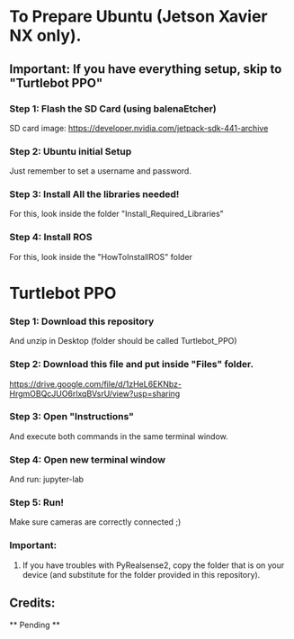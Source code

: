 # To Prepare Ubuntu (Jetson Xavier NX only). 
## Important: If you have everything setup, skip to "Turtlebot PPO"


### Step 1: Flash the SD Card (using balenaEtcher)
SD card image: https://developer.nvidia.com/jetpack-sdk-441-archive

### Step 2: Ubuntu initial Setup
Just remember to set a username and password.

### Step 3: Install All the libraries needed!
For this, look inside the folder "Install_Required_Libraries"

### Step 4: Install ROS
For this, look inside the "HowToInstallROS" folder

# Turtlebot PPO

### Step 1: Download this repository 
And unzip in Desktop (folder should be called Turtlebot_PPO)

### Step 2: Download this file and put inside "Files" folder.
https://drive.google.com/file/d/1zHeL6EKNbz-HrgmOBQcJUO6rlxqBVsrU/view?usp=sharing

### Step 3: Open "Instructions"
And execute both commands in the same terminal window.

### Step 4: Open new terminal window
And run: jupyter-lab

### Step 5: Run! 
Make sure cameras are correctly connected ;)

### Important:
1. If you have troubles with PyRealsense2, copy the folder that is on your 
device (and substitute for the folder provided in this repository).


## Credits:
** Pending **
